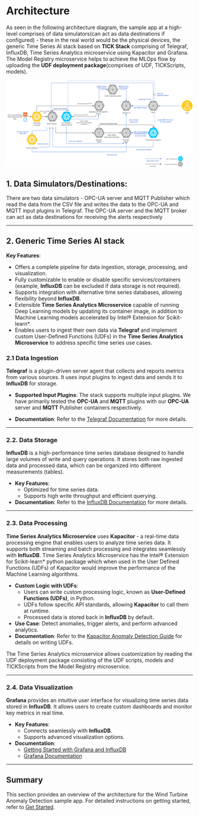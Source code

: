 
# Architecture

As seen in the following architecture diagram, the sample app at a high-level comprises of data simulators(can act as data destinations if configured) - these in the real world would be the physical devices, the generic Time Series AI stack based on **TICK Stack** comprising of Telegraf, InfluxDB, Time Series Analytics microservice using Kapacitor and Grafana. The Model Registry microservice helps to achieve the MLOps flow by uploading the **UDF deployment package**(comprises of UDF, TICKScripts, models).

![MultiModal Weld Defect Detection Architecture Diagram](./_images/Multimodal-Weld-Defect-Detection-Architecture.png)


## 1. **Data Simulators/Destinations**:
  There are two data simulators - OPC-UA server and MQTT Publisher which read the data from
  the CSV file and writes the data to the OPC-UA and MQTT input plugins in Telegraf.
  The OPC-UA server and the MQTT broker can act as data destinations for receiving the alerts respectively

---

## 2. **Generic Time Series AI stack**

**Key Features**:

- Offers a complete pipeline for data ingestion, storage, processing, and visualization.
- Fully customizable to enable or disable specific services/containers (example, **InfluxDB** can be excluded if data storage is not required).
- Supports integration with alternative time series databases, allowing flexibility beyond **InfluxDB**.
- Extensible **Time Series Analytics Microservice** capable of running Deep Learning models by updating its container image, in addition to Machine Learning models accelerated by Intel® Extension for Scikit-learn*.
- Enables users to ingest their own data via **Telegraf** and implement custom User-Defined Functions (UDFs) in the **Time Series Analytics Microservice** to address specific time series use cases.

### 2.1 **Data Ingestion**

**Telegraf** is a plugin-driven server agent that collects and reports metrics from various sources. It uses input plugins to ingest data and sends it to **InfluxDB** for storage.

- **Supported Input Plugins**: The stack supports multiple input plugins. We have primarily tested the **OPC-UA** and **MQTT** plugins with our **OPC-UA** server and **MQTT** Publisher containers respectively.

- **Documentation**: Refer to the [Telegraf Documentation](https://docs.influxdata.com/telegraf/v1/) for more details.

---

### 2.2. **Data Storage**

**InfluxDB** is a high-performance time series database designed to handle large volumes of write and query operations. It stores both raw ingested data and processed data, which can be organized into different measurements (tables).

- **Key Features**:
  - Optimized for time series data.
  - Supports high write throughput and efficient querying.
- **Documentation**: Refer to the [InfluxDB Documentation](https://docs.influxdata.com/influxdb/v1/) for more details.

---

### 2.3. **Data Processing**

**Time Series Analytics Microservice** uses **Kapacitor** - a real-time data processing engine that enables users to analyze time series data. It supports both streaming and batch processing and integrates seamlessly with **InfluxDB**.
Time Series Analytics Microservice has the Intel® Extension for Scikit-learn* python package which when used in the User Defined Functions (UDFs) of Kapacitor would improve the performance of the Machine Learning algorithms.

- **Custom Logic with UDFs**:
  - Users can write custom processing logic, known as **User-Defined Functions (UDFs)**, in Python.
  - UDFs follow specific API standards, allowing **Kapacitor** to call them at runtime.
  - Processed data is stored back in **InfluxDB** by default.
- **Use Case**: Detect anomalies, trigger alerts, and perform advanced analytics.
- **Documentation**: Refer to the [Kapacitor Anomaly Detection Guide](https://docs.influxdata.com/kapacitor/v1/guides/anomaly_detection/) for details on writing UDFs.

The Time Series Analytics microservice allows customization by reading the UDF deployment package consisting of the UDF scripts, models and TICKScripts from the Model Registry microservice.

---

### 2.4. **Data Visualization**

**Grafana** provides an intuitive user interface for visualizing time series data stored in **InfluxDB**. It allows users to create custom dashboards and monitor key metrics in real time.

- **Key Features**:
  - Connects seamlessly with **InfluxDB**.
  - Supports advanced visualization options.
- **Documentation**:
  - [Getting Started with Grafana and InfluxDB](https://grafana.com/docs/grafana/latest/getting-started/get-started-grafana-influxdb/)
  - [Grafana Documentation](https://grafana.com/docs/grafana/latest/)

---

## Summary

This section provides an overview of the architecture for the Wind Turbine Anomaly Detection sample app. For detailed instructions on getting started, refer to [Get Started](./get-started.md).
